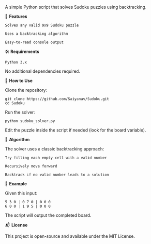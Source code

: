 A simple Python script that solves Sudoku puzzles using backtracking.

📌 **Features**

    Solves any valid 9x9 Sudoku puzzle

    Uses a backtracking algorithm

    Easy-to-read console output

🛠️ **Requirements**

    Python 3.x

No additional dependencies required.


🚀 **How to Use**

Clone the repository:

    git clone https://github.com/Saiyanav/Sudoku.git
    cd Sudoku

Run the solver:

    python sudoku_solver.py

Edit the puzzle inside the script if needed (look for the board variable).


🧠 **Algorithm**

The solver uses a classic backtracking approach:

    Try filling each empty cell with a valid number

    Recursively move forward

    Backtrack if no valid number leads to a solution


📄 **Example**

Given this input:

    5 3 0 | 0 7 0 | 0 0 0
    6 0 0 | 1 9 5 | 0 0 0

The script will output the completed board.


📬 **License**

This project is open-source and available under the MIT License.
